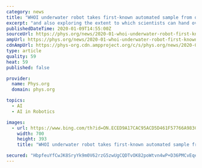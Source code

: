 ```yaml
---
category: news
title: "WHOI underwater robot takes first-known automated sample from ocean"
excerpt: "and also exploring the extent to which scientists can hand over the controls to ocean robots and allow them to explore without human intervention. Slightly smaller than a Smart Car, NUI was equipped with Artificial Intelligence (AI)-based automated planning software—including a planner named \"Spock'—that enabled the ROV to decide which ..."
publishedDateTime: 2020-01-09T14:55:00Z
sourceUrl: https://phys.org/news/2020-01-whoi-underwater-robot-first-known-automated.html
ampUrl: https://phys.org/news/2020-01-whoi-underwater-robot-first-known-automated.amp
cdnAmpUrl: https://phys-org.cdn.ampproject.org/c/s/phys.org/news/2020-01-whoi-underwater-robot-first-known-automated.amp
type: article
quality: 59
heat: 59
published: false

provider:
  name: Phys.org
  domain: phys.org

topics:
  - AI
  - AI in Robotics

images:
  - url: https://www.bing.com/th?id=ON.ECED9A17CAC95ACD5D461F57766A983C
    width: 700
    height: 393
    title: "WHOI underwater robot takes first-known automated sample from ocean"

secured: "HbpfeuYfCwJK8SryYk9m0V62rzG5zwUgCQDTvOK82poWtvn4wP+D36PMCvEqef7rErdQRP3lnBFHfbun18j/HDuPIpTDTjTB/WYjlCRJiXj+SfPpQ8M2L9q4unujSURNVMB2+4n9QXFDlO7Oj73ZA/5JMKLnVlfR3fJksG7n2dOMvygK0GxkjAdmSYBDhpCBLse+v7gEB69Ux/FcIEYU1loYIbcOwZhZMNmhFH1jrWt75wBJfHe5QeXZT1epgORxbQBD5GYrnNTIY3rPuWlPJw==;jOXANVsWzRkG8t3kB2f8KA=="
---
```


